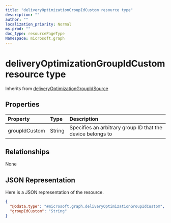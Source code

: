 ```yaml
---
title: "deliveryOptimizationGroupIdCustom resource type"
description: ""
author: ""
localization_priority: Normal
ms.prod: ""
doc_type: resourcePageType
Namespace: microsoft.graph
---
```



# deliveryOptimizationGroupIdCustom resource type




Inherits from [deliveryOptimizationGroupIdSource](../resources/deliveryOptimizationGroupIdSource.md)

## Properties
|Property|Type|Description|
|:---|:---|:---|
|groupIdCustom|String|Specifies an arbitrary group ID that the device belongs to|

## Relationships
None

## JSON Representation
Here is a JSON representation of the resource.
<!-- {
  "blockType": "resource",
  "@odata.type": "microsoft.graph.deliveryOptimizationGroupIdCustom"
}
-->
``` json
{
  "@odata.type": "#microsoft.graph.deliveryOptimizationGroupIdCustom",
  "groupIdCustom": "String"
}
```

